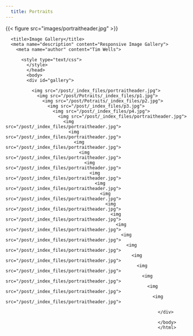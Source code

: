 ```yaml
---
  title: Portraits
---
```

  {{< figure src="images/portraitheader.jpg" >}}

<html>
  <style>
  #gallery {
  line-height:0;
-webkit-column-count:5; /* split it into 5 columns */
  -webkit-column-gap:5px; /* give it a 5px gap between columns */
  -moz-column-count:5;
-moz-column-gap:5px;
column-count:5;
column-gap:5px;
}

#gallery img {
width: 100% !important;
height: auto !important;
margin-bottom:5px; /* to match column gap */
  }


@media (max-width: 1200px) {
  #gallery {
  -moz-column-count:    4;
  -webkit-column-count: 4;
  column-count:         4;
}
}

@media (max-width: 1000px) {
  #gallery {
  -moz-column-count:    3;
  -webkit-column-count: 3;
  column-count:         3;
}
}

@media (max-width: 800px) {
  #gallery {
  -moz-column-count:    2;
  -webkit-column-count: 2;
  column-count:         2;
}
}

@media (max-width: 400px) {
  #gallery {
  -moz-column-count:    1;
  -webkit-column-count: 1;
  column-count:         1;
}
}
</style>
  </html>
  
  <html lang="en">
    <head>
    <meta charset="utf-8">
      
      <title>Image Gallery</title>
      <meta name="description" content="Responsive Image Gallery">
        <meta name="author" content="Tim Wells">
          
          <style type="text/css">
            </style>
            </head>
            <body>
            <div id="gallery">
              
              <img src="/post/_index_files/portraitheader.jpg">
                <img src="/post/Potraits/_index_files/p1.jpg">
                  <img src="/post/Potraits/_index_files/p2.jpg">
                    <img src="/post/_index_files/p3.jpg">
                      <img src="/post/_index_files/p4.jpg">
                        <img src="/post/_index_files/portraitheader.jpg">
                          <img src="/post/_index_files/portraitheader.jpg">
                            <img src="/post/_index_files/portraitheader.jpg">
                              <img src="/post/_index_files/portraitheader.jpg">
                                <img src="/post/_index_files/portraitheader.jpg">
                                  <img src="/post/_index_files/portraitheader.jpg">
                                    <img src="/post/_index_files/portraitheader.jpg">
                                      <img src="/post/_index_files/portraitheader.jpg">
                                        <img src="/post/_index_files/portraitheader.jpg">
                                          <img src="/post/_index_files/portraitheader.jpg">
                                            <img src="/post/_index_files/portraitheader.jpg">
                                              <img src="/post/_index_files/portraitheader.jpg">
                                                <img src="/post/_index_files/portraitheader.jpg">
                                                  <img src="/post/_index_files/portraitheader.jpg">
                                                    <img src="/post/_index_files/portraitheader.jpg">
                                                      <img src="/post/_index_files/portraitheader.jpg">
                                                        <img src="/post/_index_files/portraitheader.jpg">
                                                          <img src="/post/_index_files/portraitheader.jpg">
                                                            <img src="/post/_index_files/portraitheader.jpg">
                                                              
                                                              </div>
                                                              
                                                              </body>
                                                              </html>
                                                              
                                                              
                                                              
                                                              